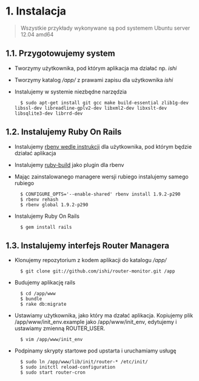 # 1. Instalacja #
> Wszystkie przykłady wykonywane są pod systemem Ubuntu server 12.04 amd64

## 1.1. Przygotowujemy system ##

* Tworzymy użytkownika, pod którym aplikacja ma działać np. *ishi*
* Tworzymy katalog */app/* z prawami zapisu dla użytkownika *ishi*
* Instalujemy w systemie niezbędne narzędzia

		$ sudo apt-get install git gcc make build-essential zlib1g-dev libssl-dev libreadline-gplv2-dev libxml2-dev libxslt-dev libsqlite3-dev librrd-dev

## 1.2. Instalujemy Ruby On Rails ##

* Instalujemy [rbenv wedle instrukcji](https://github.com/sstephenson/rbenv#section_2) dla użytkownika, pod którym będzie działać aplikacja 
* Instalujemy [ruby-build](https://github.com/sstephenson/ruby-build) jako plugin dla rbenv
* Mając zainstalowanego managere wersji rubiego instalujemy samego rubiego

		$ CONFIGURE_OPTS='--enable-shared' rbenv install 1.9.2-p290
		$ rbenv rehash
		$ rbenv global 1.9.2-p290

* Instalujemy Ruby On Rails

		$ gem install rails


## 1.3. Instalujemy interfejs Router Managera ##

* Klonujemy repozytorium z kodem aplikacji do katalogu */app/*

		$ git clone git://github.com/ishi/router-monitor.git /app

* Budujemy aplikację rails

		$ cd /app/www
		$ bundle
		$ rake db:migrate

* Ustawiamy użytkownika, jako który ma dzałać aplikacja. Kopiujemy plik /app/www/init_env.example jako /app/www/init_env, edytujemy i ustawiamy zmienną ROUTER_USER.

		$ vim /app/www/init_env

* Podpinamy skrypty startowe pod upstarta i uruchamiamy usługę

		$ sudo ln /app/www/lib/init/router-* /etc/init/
		$ sudo initctl reload-configuration
		$ sudo start router-cron
